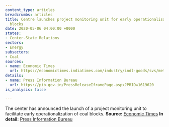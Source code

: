 ```yaml
---
content_type: articles
breadcrumbs: articles
title: Centre launches project monitoring unit for early operationalisation of coal
  blocks
date: 2020-05-06 04:00:00 +0000
states:
- Center-State Relations
sectors:
- Energy
subsectors:
- Coal
sources:
- name: Economic Times
  url: https://economictimes.indiatimes.com/industry/indl-goods/svs/metals-mining/centre-launches-project-monitoring-unit-for-early-operationalisation-of-coal-blocks/articleshow/75476202.cms
details:
- name: Press Information Bureau
  url: https://pib.gov.in/PressReleaseIframePage.aspx?PRID=1619620
is_analysis: false

---
```

The center has announced the launch of a project monitoring unit to facilitate early operationalization of coal blocks. **Source:** [Economic Times](https://economictimes.indiatimes.com/industry/indl-goods/svs/metals-mining/centre-launches-project-monitoring-unit-for-early-operationalisation-of-coal-blocks/articleshow/75476202.cms) **In detail:** [Press Information Bureau](https://pib.gov.in/PressReleaseIframePage.aspx?PRID=1619620)